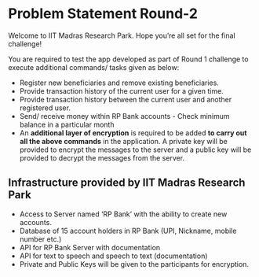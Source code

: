 # Problem Statement Round-2

Welcome to IIT Madras Research Park. Hope you’re all set for the final challenge!

You are required to test the app developed as part of Round 1 challenge to execute additional commands/ tasks given as below:

- Register new beneficiaries and remove existing beneficiaries.
- Provide transaction history of the current user for a given time.
- Provide transaction history between the current user and another registered user.
- Send/ receive money within RP Bank accounts - Check minimum balance in a particular month
- An **additional layer of encryption** is required to be added **to carry out all the above commands** in the application. A private key will be provided to encrypt the messages to the server and a public key will be provided to decrypt the messages from the server.

## **Infrastructure provided by IIT Madras Research Park**

- Access to Server named ‘RP Bank’ with the ability to create new accounts.
- Database of 15 account holders in RP Bank (UPI, Nickname, mobile number etc.)
- API for RP Bank Server with documentation
- API for text to speech and speech to text (documentation)
- Private and Public Keys will be given to the participants for encryption.